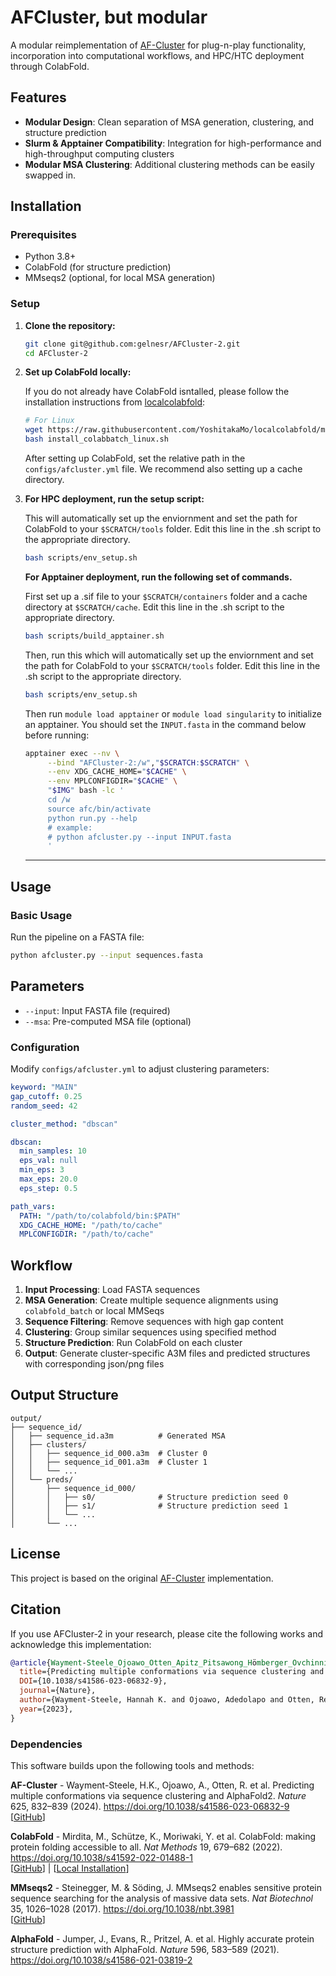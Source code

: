 # AFCluster, but modular

A modular reimplementation of [AF-Cluster](https://github.com/HWaymentSteele/AF_Cluster) for plug-n-play functionality, incorporation into computational workflows, and HPC/HTC deployment through ColabFold.

## Features

- **Modular Design**: Clean separation of MSA generation, clustering, and structure prediction
- **Slurm & Apptainer Compatibility**: Integration for high-performance and high-throughput computing clusters
- **Modular MSA Clustering**: Additional clustering methods can be easily swapped in.

## Installation

### Prerequisites

- Python 3.8+
- ColabFold (for structure prediction)
- MMseqs2 (optional, for local MSA generation)

### Setup

1. **Clone the repository:**
   ```bash
   git clone git@github.com:gelnesr/AFCluster-2.git
   cd AFCluster-2

2. **Set up ColabFold locally:**
   
   If you do not already have ColabFold isntalled, please follow the installation instructions from [localcolabfold](https://github.com/YoshitakaMo/localcolabfold):
   
   ```bash
   # For Linux
   wget https://raw.githubusercontent.com/YoshitakaMo/localcolabfold/main/install_colabbatch_linux.sh
   bash install_colabbatch_linux.sh
   ```
   After setting up ColabFold, set the relative path in the `configs/afcluster.yml` file. We recommend also setting up a cache directory.

3. **For HPC deployment, run the setup script:**

    This will automatically set up the enviornment and set the path for ColabFold to your `$SCRATCH/tools` folder. Edit this line in the .sh script to the appropriate directory. 
    ```bash
   bash scripts/env_setup.sh
   ```
   **For Apptainer deployment, run the following set of commands.**
   
   First set up a .sif file to your `$SCRATCH/containers` folder and a cache directory at `$SCRATCH/cache`. Edit this line in the .sh script to the appropriate directory.
   
   ```bash
   bash scripts/build_apptainer.sh
   ```

    Then, run this which will automatically set up the enviornment and set the path for ColabFold to your `$SCRATCH/tools` folder. Edit this line in the .sh script to the appropriate directory. 

    ```bash
   bash scripts/env_setup.sh
   ```

   Then run `module load apptainer` or `module load singularity` to initialize an apptainer. You should set the `INPUT.fasta` in the command below before running:
   
   ```bash
   apptainer exec --nv \
        --bind "AFCluster-2:/w","$SCRATCH:$SCRATCH" \
        --env XDG_CACHE_HOME="$CACHE" \
        --env MPLCONFIGDIR="$CACHE" \
        "$IMG" bash -lc '
        cd /w
        source afc/bin/activate
        python run.py --help
        # example:
        # python afcluster.py --input INPUT.fasta
        '
    ```

    ****

## Usage

### Basic Usage

Run the pipeline on a FASTA file:

```bash
python afcluster.py --input sequences.fasta
```

## Parameters

- `--input`: Input FASTA file (required)
- `--msa`: Pre-computed MSA file (optional)

### Configuration

Modify `configs/afcluster.yml` to adjust clustering parameters:

```yaml
keyword: "MAIN"           
gap_cutoff: 0.25
random_seed: 42

cluster_method: "dbscan"

dbscan:
  min_samples: 10
  eps_val: null           
  min_eps: 3
  max_eps: 20.0
  eps_step: 0.5 

path_vars:
  PATH: "/path/to/colabfold/bin:$PATH"
  XDG_CACHE_HOME: "/path/to/cache"
  MPLCONFIGDIR: "/path/to/cache"
```

## Workflow

1. **Input Processing**: Load FASTA sequences
2. **MSA Generation**: Create multiple sequence alignments using `colabfold_batch` or local MMSeqs
3. **Sequence Filtering**: Remove sequences with high gap content
4. **Clustering**: Group similar sequences using specified method
5. **Structure Prediction**: Run ColabFold on each cluster
6. **Output**: Generate cluster-specific A3M files and predicted structures with corresponding json/png files

## Output Structure

```
output/
├── sequence_id/
│   ├── sequence_id.a3m          # Generated MSA
│   ├── clusters/
│   │   ├── sequence_id_000.a3m  # Cluster 0
│   │   ├── sequence_id_001.a3m  # Cluster 1
│   │   └── ...
│   └── preds/
│       ├── sequence_id_000/
│       │   ├── s0/              # Structure prediction seed 0
│       │   ├── s1/              # Structure prediction seed 1
│       │   └── ...
│       └── ...
```

## License

This project is based on the original [AF-Cluster](https://github.com/HWaymentSteele/AF_Cluster) implementation. 

## Citation

If you use AFCluster-2 in your research, please cite the following works and acknowledge this implementation:

```bibtex
@article{Wayment-Steele_Ojoawo_Otten_Apitz_Pitsawong_Hömberger_Ovchinnikov_Colwell_Kern_2023,
  title={Predicting multiple conformations via sequence clustering and AlphaFold2},
  DOI={10.1038/s41586-023-06832-9},
  journal={Nature},
  author={Wayment-Steele, Hannah K. and Ojoawo, Adedolapo and Otten, Renee and Apitz, Julia M. and Pitsawong, Warintra and Hömberger, Marc and Ovchinnikov, Sergey and Colwell, Lucy and Kern, Dorothee},
  year={2023},
}
```

### Dependencies

This software builds upon the following tools and methods:

**AF-Cluster** - Wayment-Steele, H.K., Ojoawo, A., Otten, R. et al. Predicting multiple conformations via sequence clustering and AlphaFold2. *Nature* 625, 832–839 (2024). https://doi.org/10.1038/s41586-023-06832-9  
[[GitHub](https://github.com/HWaymentSteele/AF_Cluster)]

**ColabFold** - Mirdita, M., Schütze, K., Moriwaki, Y. et al. ColabFold: making protein folding accessible to all. *Nat Methods* 19, 679–682 (2022). https://doi.org/10.1038/s41592-022-01488-1  
[[GitHub](https://github.com/sokrypton/ColabFold)] | [[Local Installation](https://github.com/YoshitakaMo/localcolabfold)]

**MMseqs2** - Steinegger, M. & Söding, J. MMseqs2 enables sensitive protein sequence searching for the analysis of massive data sets. *Nat Biotechnol* 35, 1026–1028 (2017). https://doi.org/10.1038/nbt.3981  
[[GitHub](https://github.com/soedinglab/MMseqs2)]

**AlphaFold** - Jumper, J., Evans, R., Pritzel, A. et al. Highly accurate protein structure prediction with AlphaFold. *Nature* 596, 583–589 (2021). https://doi.org/10.1038/s41586-021-03819-2
